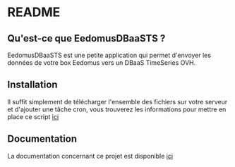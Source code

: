 README
======

Qu'est-ce que EedomusDBaaSTS ?
-----------------

EedomusDBaaSTS est une petite application qui permet d'envoyer les données de votre 
box Eedomus vers un DBaaS TimeSeries OVH. 

Installation
------------

Il suffit simplement de télécharger l'ensemble des fichiers sur votre serveur et 
d'ajouter une tâche cron, vous trouverez les informations pour mettre en place ce
script [ici][1]

Documentation
-------------

La documentation concernant ce projet est disponible [ici][2]

[1]: http://thibaut.ovh/domotique/tuto-cron_eedomus_to_ovhdbaasts
[2]: http://thibaut.ovh/category/programmation/eedomusdbaasts
